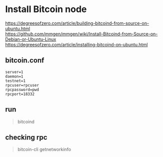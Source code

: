 # Install Bitcoin node
https://degreesofzero.com/article/building-bitcoind-from-source-on-ubuntu.html  
https://github.com/mmgen/mmgen/wiki/Install-Bitcoind-from-Source-on-Debian-or-Ubuntu-Linux  
https://degreesofzero.com/article/installing-bitcoind-on-ubuntu.html

## bitcoin.conf
```
server=1
daemon=1
testnet=1
rpcuser=rpcuser
rpcpassword=pwd
rpcport=18332
```

## run
>bitcoind

## checking rpc
>bitcoin-cli getnetworkinfo

